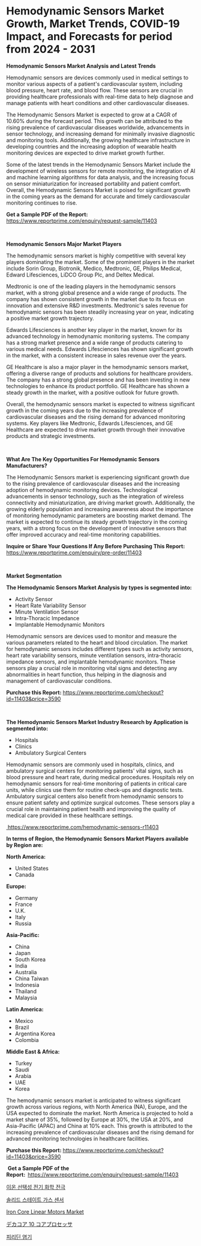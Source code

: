 <p><h1>Hemodynamic Sensors Market Growth, Market Trends, COVID-19 Impact, and Forecasts for period from 2024 - 2031</h1></p><p><strong>Hemodynamic Sensors Market Analysis and Latest Trends</strong></p>
<p><p>Hemodynamic sensors are devices commonly used in medical settings to monitor various aspects of a patient's cardiovascular system, including blood pressure, heart rate, and blood flow. These sensors are crucial in providing healthcare professionals with real-time data to help diagnose and manage patients with heart conditions and other cardiovascular diseases.</p><p>The Hemodynamic Sensors Market is expected to grow at a CAGR of 10.60% during the forecast period. This growth can be attributed to the rising prevalence of cardiovascular diseases worldwide, advancements in sensor technology, and increasing demand for minimally invasive diagnostic and monitoring tools. Additionally, the growing healthcare infrastructure in developing countries and the increasing adoption of wearable health monitoring devices are expected to drive market growth further.</p><p>Some of the latest trends in the Hemodynamic Sensors Market include the development of wireless sensors for remote monitoring, the integration of AI and machine learning algorithms for data analysis, and the increasing focus on sensor miniaturization for increased portability and patient comfort. Overall, the Hemodynamic Sensors Market is poised for significant growth in the coming years as the demand for accurate and timely cardiovascular monitoring continues to rise.</p></p>
<p><strong>Get a Sample PDF of the Report:&nbsp;</strong> <a href="https://www.reportprime.com/enquiry/request-sample/11403">https://www.reportprime.com/enquiry/request-sample/11403</a></p>
<p>&nbsp;</p>
<p><strong>Hemodynamic Sensors Major Market Players</strong></p>
<p><p>The hemodynamic sensors market is highly competitive with several key players dominating the market. Some of the prominent players in the market include Sorin Group, Biotronik, Medico, Medtronic, GE, Philips Medical, Edward Lifesciences, LiDCO Group Plc, and Deltex Medical.</p><p>Medtronic is one of the leading players in the hemodynamic sensors market, with a strong global presence and a wide range of products. The company has shown consistent growth in the market due to its focus on innovation and extensive R&D investments. Medtronic's sales revenue for hemodynamic sensors has been steadily increasing year on year, indicating a positive market growth trajectory.</p><p>Edwards Lifesciences is another key player in the market, known for its advanced technology in hemodynamic monitoring systems. The company has a strong market presence and a wide range of products catering to various medical needs. Edwards Lifesciences has shown significant growth in the market, with a consistent increase in sales revenue over the years.</p><p>GE Healthcare is also a major player in the hemodynamic sensors market, offering a diverse range of products and solutions for healthcare providers. The company has a strong global presence and has been investing in new technologies to enhance its product portfolio. GE Healthcare has shown a steady growth in the market, with a positive outlook for future growth.</p><p>Overall, the hemodynamic sensors market is expected to witness significant growth in the coming years due to the increasing prevalence of cardiovascular diseases and the rising demand for advanced monitoring systems. Key players like Medtronic, Edwards Lifesciences, and GE Healthcare are expected to drive market growth through their innovative products and strategic investments.</p></p>
<p>&nbsp;</p>
<p><strong>What Are The Key Opportunities For Hemodynamic Sensors Manufacturers?</strong></p>
<p><p>The Hemodynamic Sensors market is experiencing significant growth due to the rising prevalence of cardiovascular diseases and the increasing adoption of hemodynamic monitoring devices. Technological advancements in sensor technology, such as the integration of wireless connectivity and miniaturization, are driving market growth. Additionally, the growing elderly population and increasing awareness about the importance of monitoring hemodynamic parameters are boosting market demand. The market is expected to continue its steady growth trajectory in the coming years, with a strong focus on the development of innovative sensors that offer improved accuracy and real-time monitoring capabilities.</p></p>
<p><strong>Inquire or Share Your Questions If Any Before Purchasing This Report:</strong> <a href="https://www.reportprime.com/enquiry/pre-order/11403">https://www.reportprime.com/enquiry/pre-order/11403</a></p>
<p>&nbsp;</p>
<p><strong>Market Segmentation</strong></p>
<p><strong>The Hemodynamic Sensors Market Analysis by types is segmented into:</strong></p>
<p><ul><li>Activity Sensor</li><li>Heart Rate Variability Sensor</li><li>Minute Ventilation Sensor</li><li>Intra-Thoracic Impedance</li><li>Implantable Hemodynamic Monitors</li></ul></p>
<p><p>Hemodynamic sensors are devices used to monitor and measure the various parameters related to the heart and blood circulation. The market for hemodynamic sensors includes different types such as activity sensors, heart rate variability sensors, minute ventilation sensors, intra-thoracic impedance sensors, and implantable hemodynamic monitors. These sensors play a crucial role in monitoring vital signs and detecting any abnormalities in heart function, thus helping in the diagnosis and management of cardiovascular conditions.</p></p>
<p><strong>Purchase this Report:&nbsp;</strong><a href="https://www.reportprime.com/checkout?id=11403&price=3590">https://www.reportprime.com/checkout?id=11403&price=3590</a></p>
<p>&nbsp;</p>
<p><strong>The Hemodynamic Sensors Market Industry Research by Application is segmented into:</strong></p>
<p><ul><li>Hospitals</li><li>Clinics</li><li>Ambulatory Surgical Centers</li></ul></p>
<p><p>Hemodynamic sensors are commonly used in hospitals, clinics, and ambulatory surgical centers for monitoring patients' vital signs, such as blood pressure and heart rate, during medical procedures. Hospitals rely on hemodynamic sensors for real-time monitoring of patients in critical care units, while clinics use them for routine check-ups and diagnostic tests. Ambulatory surgical centers also benefit from hemodynamic sensors to ensure patient safety and optimize surgical outcomes. These sensors play a crucial role in maintaining patient health and improving the quality of medical care provided in these healthcare settings.</p></p>
<p><a href="https://www.reportprime.com/hemodynamic-sensors-r11403">&nbsp;https://www.reportprime.com/hemodynamic-sensors-r11403</a></p>
<p><strong>In terms of Region, the Hemodynamic Sensors Market Players available by Region are:</strong></p>
<p>
    <p> <strong> North America: </strong>
        <ul>
            <li>United States</li>
            <li>Canada</li>
        </ul>
        </p> 
    <p> <strong> Europe: </strong>
        <ul>
            <li>Germany</li>
            <li>France</li>
            <li>U.K.</li>
            <li>Italy</li>
            <li>Russia</li>
        </ul>
        </p> 
    <p> <strong> Asia-Pacific: </strong>
        <ul>
            <li>China</li>
            <li>Japan</li>
            <li>South Korea</li>
            <li>India</li>
            <li>Australia</li>
            <li>China Taiwan</li>
            <li>Indonesia</li>
            <li>Thailand</li>
            <li>Malaysia</li>
        </ul>
        </p> 
    <p> <strong> Latin America: </strong>
        <ul>
            <li>Mexico</li>
            <li>Brazil</li>
            <li>Argentina Korea</li>
            <li>Colombia</li>
        </ul>
        </p> 
    <p> <strong> Middle East & Africa: </strong>
        <ul>
            <li>Turkey</li>
            <li>Saudi</li>
            <li>Arabia</li>
            <li>UAE</li>
            <li>Korea</li>
        </ul>
    </p>
    </p>
<p><p>The hemodynamic sensors market is anticipated to witness significant growth across various regions, with North America (NA), Europe, and the USA expected to dominate the market. North America is projected to hold a market share of 35%, followed by Europe at 30%, the USA at 20%, and Asia-Pacific (APAC) and China at 10% each. This growth is attributed to the increasing prevalence of cardiovascular diseases and the rising demand for advanced monitoring technologies in healthcare facilities.</p></p>
<p><strong>Purchase this Report: </strong><a href="https://www.reportprime.com/checkout?id=11403&price=3590">https://www.reportprime.com/checkout?id=11403&price=3590</a></p>
<p>&nbsp;<strong>Get a Sample PDF of the Report:&nbsp;&nbsp;</strong><a href="https://www.reportprime.com/enquiry/request-sample/11403">https://www.reportprime.com/enquiry/request-sample/11403</a></p>
<p><strong></strong></p>
<p><p><a href="https://github.com/bvubpqd5241630/Market-Research-Report-List-3/blob/main/5605249123578.md">이온 선택성 전기 화학 전극</a></p><p><a href="https://github.com/LoganRew1964/Market-Research-Report-List-1/blob/main/8745421123577.md">솔리드 스테이트 가스 센서</a></p><p><a href="https://github.com/ChiragRp1/Market-Research-Report-List-5/blob/main/iron-core-linear-motors-market.md">Iron Core Linear Motors Market</a></p><p><a href="https://github.com/JessKilback/Market-Research-Report-List-2/blob/main/3963653122396.md">デカコア 10 コアプロセッサ</a></p><p><a href="https://medium.com/@jackiefauhey9089475/%EA%B8%80%EB%A1%9C%EB%B2%8C-%ED%94%BC%EB%A6%AC%EB%94%98-%EB%B2%A0%EC%9D%B4%EC%8A%A4-%EC%8B%9C%EC%9E%A5%EC%9D%98-%EB%AF%B8%EB%9E%98-%EB%8F%99%ED%96%A5-152%ED%8E%98%EC%9D%B4%EC%A7%80%EC%97%90%EC%84%9C-2024%EB%85%84%EB%B6%80%ED%84%B0-2031%EB%85%84%EA%B9%8C%EC%A7%80%EC%9D%98-%EC%8B%9C%EC%9E%A5-%EC%9D%B8%EC%82%AC%EC%9D%B4%ED%8A%B8-%EB%B0%8F-%EB%B6%84%EC%84%9D-7904f6f7a1c9">피리딘 염기</a></p></p>